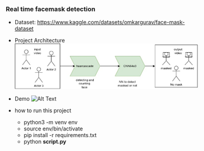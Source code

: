### Real time facemask detection

-   Dataset: https://www.kaggle.com/datasets/omkargurav/face-mask-dataset

-   Project Architecture  
    ![Project Architecture ](/assets/faceMask-Architecture.jpg "Project Architecture")
-   Demo
    ![Alt Text](/assets/demo.gif)

-   how to run this project
    -   python3 -m venv env
    -   source env/bin/activate
    -   pip install -r requirements.txt
    -   python <strong>script.py</strong>
